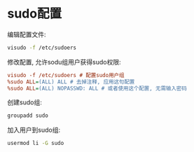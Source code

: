 # sudo配置


编辑配置文件:

```bash
visudo -f /etc/sudoers
```

修改配置, 允许sodu组用户获得sudo权限:

```ini
visudo -f /etc/sudoers # 配置sudo用户组
%sudo ALL=(ALL) ALL # 去掉注释, 应用这句配置
%sudo ALL=(ALL) NOPASSWD: ALL # 或者使用这个配置, 无需输入密码
```

创建sudo组:

```bash
groupadd sudo
```

加入用户到sudo组:

```bash
usermod li -G sudo
```
